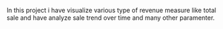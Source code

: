 In this project i have visualize various type of revenue measure like total sale and have analyze sale trend over time and many other paramenter.  
